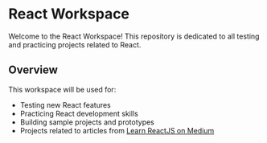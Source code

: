 # React Workspace

Welcome to the React Workspace! This repository is dedicated to all testing and practicing projects related to React.

## Overview

This workspace will be used for:

- Testing new React features
- Practicing React development skills
- Building sample projects and prototypes
- Projects related to articles from [Learn ReactJS on Medium](https://medium.com/learn-reactjs)
